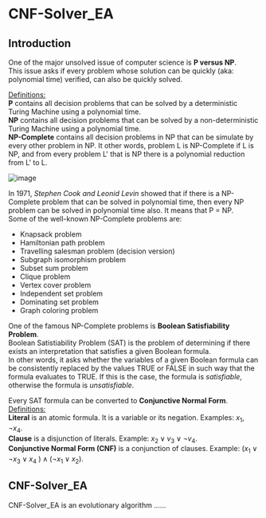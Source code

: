 # CNF-Solver_EA

## Introduction
One of the major unsolved issue of computer science is **P versus NP**.  
This issue asks if every problem whose solution can be quickly (aka: polynomial time) verified, can also be quickly solved.

<ins>Definitions:</ins>  
**P** contains all decision problems that can be solved by a deterministic Turing Machine using a polynomial time.  
**NP** contains all decision problems that can be solved by a non-deterministic Turing Machine using a polynomial time.  
**NP-Complete** contains all decision problems in NP that can be simulate by every other problem in NP. It other words, problem L is NP-Complete if L is NP, and from every problem L' that is NP there is a polynomial reduction from L' to L.  

![image](https://user-images.githubusercontent.com/77344388/212975790-0a016e88-d309-4975-8998-aa7eaa5f87fe.png)  

In 1971, *Stephen Cook and Leonid Levin* showed that if there is a NP-Complete problem that can be solved in polynomial time, then every NP problem can be solved in polynomial time also. It means that P = NP.  
Some of the well-known NP-Complete problems are:
+ Knapsack problem  
+ Hamiltonian path problem  
+ Travelling salesman problem (decision version)  
+ Subgraph isomorphism problem  
+ Subset sum problem  
+ Clique problem  
+ Vertex cover problem  
+ Independent set problem  
+ Dominating set problem  
+ Graph coloring problem  


One of the famous NP-Complete problems is **Boolean Satisfiability Problem**.  
Boolean Satistiability Problem (SAT) is the problem of determining if there exists an interpretation that satisfies a given Boolean formula.  
In other words, it asks whether the variables of a given Boolean formula can be consistently replaced by the values TRUE or FALSE in such way that the formula evaluates to TRUE. If this is the case, the formula is *satisfiable*, otherwise the formula is *unsatisfiable*.  

Every SAT formula can be converted to **Conjunctive Normal Form**.  
<ins>Definitions:</ins>  
**Literal** is an atomic formula. It is a variable or its negation. Examples: $x_1, \lnot x_4$.  
**Clause** is a disjunction of literals. Example: $x_2\vee v_3\vee\lnot v_4$.  
**Conjunctive Normal Form (CNF)** is a conjunction of clauses. Example: $(x_1\vee\lnot x_3\vee x_4\ )\land(\lnot x_1\vee x_2)$.  

## CNF-Solver_EA
CNF-Solver_EA is an evolutionary algorithm ......
